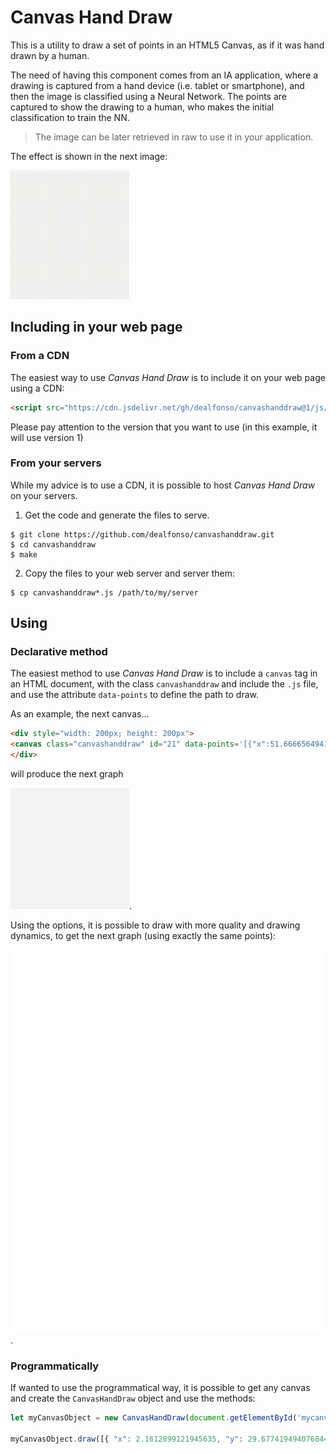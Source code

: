 # Canvas Hand Draw
This is a utility to draw a set of points in an HTML5 Canvas, as if it was hand drawn by a human.

The need of having this component comes from an IA application, where a drawing is captured from a hand device (i.e. tablet or smartphone), and then the image is classified using a Neural Network. The points are captured to show the drawing to a human, who makes the initial classification to train the NN.

> The image can be later retrieved in raw to use it in your application.

The effect is shown in the next image:

![Osito](img/osito.gif)

## Including in your web page

### From a CDN

The easiest way to use _Canvas Hand Draw_ is to include it on your web page using a CDN:

```html
<script src="https://cdn.jsdelivr.net/gh/dealfonso/canvashanddraw@1/js/canvashanddraw.js"></script>
```

Please pay attention to the version that you want to use (in this example, it will use version 1)

### From your servers

While my advice is to use a CDN, it is possible to host _Canvas Hand Draw_ on your servers.

1. Get the code and generate the files to serve.

```console
$ git clone https://github.com/dealfonso/canvashanddraw.git
$ cd canvashanddraw
$ make
```

2. Copy the files to your web server and server them:

```console
$ cp canvashanddraw*.js /path/to/my/server
```

## Using

### Declarative method

The easiest method to use _Canvas Hand Draw_ is to include a `canvas` tag in an HTML document, with the class `canvashanddraw` and include the `.js` file, and use the attribute `data-points` to define the path to draw.

As an example, the next canvas...

```html
<div style="width: 200px; height: 200px">
<canvas class="canvashanddraw" id="21" data-points='[{"x":51.666656494140625,"y":128},{"x":52.666656494140625,"y":127.66665649414062},{"x":61.666656494140625,"y":121.66665649414062},{"x":90,"y":103.33332824707031},{"x":137,"y":75},{"x":181.3333282470703,"y":51},{"x":207.66665649414062,"y":38},{"x":219.3333282470703,"y":33.33332824707031},{"x":222.66665649414062,"y":32.33332824707031},{"x":223.3333282470703,"y":33},{"x":220.3333282470703,"y":39.666656494140625},{"x":209.66665649414062,"y":59},{"x":190.3333282470703,"y":91.33332824707031},{"x":165.66665649414062,"y":130.3333282470703},{"x":143.66665649414062,"y":165.66665649414062},{"x":129.3333282470703,"y":188.66665649414062},{"x":122,"y":202.3333282470703},{"x":119.33332824707031,"y":208.3333282470703},{"x":118.66665649414062,"y":210},{"x":118.66665649414062,"y":210.66665649414062},{"x":118.66665649414062,"y":210.3333282470703},{"x":119.33332824707031,"y":210},{"x":127.66665649414062,"y":207.66665649414062},{"x":145.66665649414062,"y":203},{"x":165,"y":198},{"x":180.66665649414062,"y":194.66665649414062},{"x":191,"y":193.66665649414062},{"x":197,"y":193.3333282470703},{"x":199.66665649414062,"y":193.66665649414062},{"x":200.3333282470703,"y":196},{"x":196.3333282470703,"y":206.3333282470703},{"x":186,"y":225.3333282470703},{"x":170.3333282470703,"y":249.66665649414062},{"x":156,"y":271.3333282470703},{"x":148,"y":284.6666564941406},{"x":144.66665649414062,"y":291.3333282470703},{"x":144.3333282470703,"y":294},{"x":149.66665649414062,"y":294.3333282470703},{"x":163.66665649414062,"y":291.3333282470703},{"x":182,"y":286.6666564941406},{"x":198,"y":284},{"x":206.66665649414062,"y":283.3333282470703},{"x":209.66665649414062,"y":284.3333282470703},{"x":206.66665649414062,"y":291.3333282470703},{"x":198,"y":306},{"x":189,"y":320.3333282470703},{"x":182.66665649414062,"y":331},{"x":179.3333282470703,"y":338},{"x":177.66665649414062,"y":341.6666564941406},{"x":176.66665649414062,"y":343},{"x":176.66665649414062,"y":343.3333282470703}]' width="100" height="100"></canvas>
</div>
```

will produce the next graph

![Rayas](img/rayas.gif).

Using the options, it is possible to draw with more quality and drawing dynamics, to get the next graph (using exactly the same points):

![Rayas](img/rayas-hi.gif).

### Programmatically

If wanted to use the programmatical way, it is possible to get any canvas and create the `CanvasHandDraw` object and use the methods:

```javascript
let myCanvasObject = new CanvasHandDraw(document.getElementById('mycanvas'));

myCanvasObject.draw([{ "x": 2.1612899121945635, "y": 29.677419494076844 }, { "x": 2.1612899121945635, "y": 29.612904347039855 }, (...), { "x": 11.967742880837523, "y": 37.612903665505826 }]);
```
